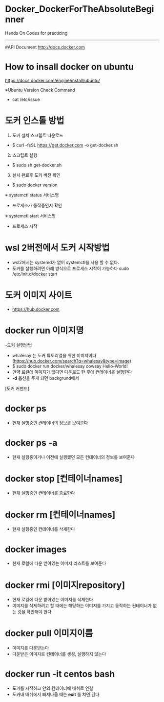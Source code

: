 # Docker_DockerForTheAbsoluteBeginner
Hands On Codes for practicing

--------------------
#API Document
http://docs.docker.com

# How to insall docker on ubuntu
https://docs.docker.com/engine/install/ubuntu/

※Ubuntu Version Check Command
 - cat /etc/issue

# 도커 인스톨 방법
 1. 도커 설치 스크립트 다운로드
  - $ curl -fsSL https://get.docker.com -o get-docker.sh
 2. 스크립트 실행
  - $ sudo sh get-docker.sh
 3. 설치 완료후 도커 버전 확인
  - $ sudo docker version

※ systemctl status 서비스명
 - 프로세스가 동작중인지 확인

※ systemctl start 서비스명
 - 프로세스 시작

# wsl 2버전에서 도커 시작방법
 - wsl2에서는 systemd가 없어 systemctl을 사용 할 수 없다.
 - 도커를 실행하려면 아래 방식으로 프로세스 시작이 가능하다
   sudo /etc/init.d/docker start
 

# 도커 이미지 사이트
 - https://hub.docker.com

# docker run 이미지명
 -도커 실행방법
 - whalesay 는 도커 튜토리얼을 위한 이미지이다(https://hub.docker.com/search?q=whalesay&type=image)
 - $ sudo docker run docker/whalesay cowsay Hello-World!
 - 만약 로컬에 이미지가 없다면 다운로드 한 후에 컨테이너를 실행한다
 - **-d** 옵션을 주게 되면 backgrund에서 
  

[도커 커맨드]
# docker ps
 - 현재 실행중인 컨테이너의 정보를 보여준다

# docker ps -a
 - 현재 실행중이거나 이전에 실행했던 모든 컨테이너의 정보를 보여준다

# docker stop [컨테이너names]
 - 현재 실행중인 컨테이너를 종료한다

# docker rm [컨테이너names]
 - 현재 실행중인 컨테이너를 삭제한다

# docker images
 - 현재 로컬에 다운 받아있는 이미지 리스트를 보여준다

# docker rmi [이미지repository]
 - 현재 로컬에 다운 받아있는 이미지를 삭제한다
 - 이미지를 삭제하려고 할 때에는 해당하는 이미지를 가지고 동작하는 컨테이너가 없는 것을 확인해야 한다

 
# docker pull 이미지이름
 - 이미지를 다운받는다
 - 다운받은 이미지로 컨테이너를 생성, 실행하지 않는다



# docker run -it centos bash
 - 도커를 시작하고 안의 컨테이너에 배쉬로 연결
 - 도커내 배쉬에서 빠져나올 때는 **exit** 를 치면 된다

